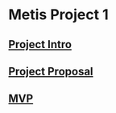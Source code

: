 # Metis Project 1

## [Project Intro](https://github.com/nickdellaquilo/Metis_Project_1/blob/main/project_intro.md#eda-course-project-introduction)

## [Project Proposal](https://github.com/nickdellaquilo/Metis_Project_1/blob/main/project_proposal.md#metis_project_1)

## [MVP](https://github.com/nickdellaquilo/Metis-Project-1/blob/main/MVP.md)
